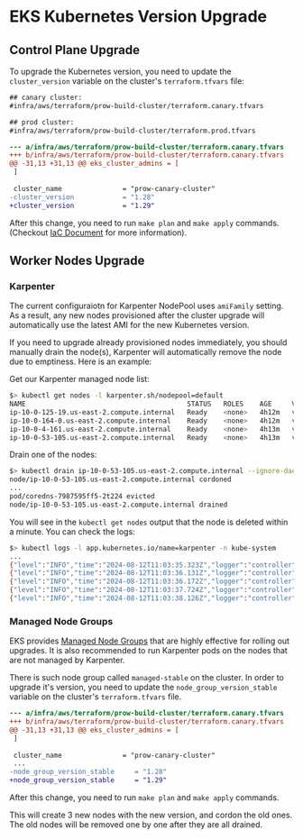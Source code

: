 # EKS Kubernetes Version Upgrade

## Control Plane Upgrade

To upgrade the Kubernetes version, you need to update the `cluster_version` variable on the cluster's `terraform.tfvars` file:

```diff
## canary cluster:
#infra/aws/terraform/prow-build-cluster/terraform.canary.tfvars

## prod cluster:
#infra/aws/terraform/prow-build-cluster/terraform.prod.tfvars

--- a/infra/aws/terraform/prow-build-cluster/terraform.canary.tfvars
+++ b/infra/aws/terraform/prow-build-cluster/terraform.canary.tfvars
@@ -31,13 +31,13 @@ eks_cluster_admins = [
 ]
 
 cluster_name               = "prow-canary-cluster"
-cluster_version            = "1.28"
+cluster_version            = "1.29"
```

After this change, you need to run `make plan` and `make apply` commands. (Checkout [IaC Document](./IaC.md) for more information).


## Worker Nodes Upgrade

### Karpenter

The current configuraiotn for Karpenter NodePool uses `amiFamily` setting. As a result, any new nodes provisioned after the cluster upgrade will automatically use the latest AMI for the new Kubernetes version.

If you need to upgrade already provisioned nodes immediately, you should manually drain the node(s), Karpenter will automatically remove the node due to emptiness. Here is an example:

Get our Karpenter managed node list:
```bash
$> kubectl get nodes -l karpenter.sh/nodepool=default
NAME                                        STATUS   ROLES    AGE     VERSION
ip-10-0-125-19.us-east-2.compute.internal   Ready    <none>   4h12m   v1.29.5-eks-1109419
ip-10-0-164-0.us-east-2.compute.internal    Ready    <none>   4h12m   v1.29.5-eks-1109419
ip-10-0-4-161.us-east-2.compute.internal    Ready    <none>   4h13m   v1.29.5-eks-1109419
ip-10-0-53-105.us-east-2.compute.internal   Ready    <none>   4h13m   v1.29.5-eks-1109419
```

Drain one of the nodes:

```bash
$> kubectl drain ip-10-0-53-105.us-east-2.compute.internal --ignore-daemonsets --delete-emptydir-data
node/ip-10-0-53-105.us-east-2.compute.internal cordoned
...
pod/coredns-7987595ff5-2t224 evicted
node/ip-10-0-53-105.us-east-2.compute.internal drained
```

You will see in the `kubectl get nodes` output that the node is deleted within a minute. You can check the logs:

```bash
$> kubectl logs -l app.kubernetes.io/name=karpenter -n kube-system
...
{"level":"INFO","time":"2024-08-12T11:03:35.323Z","logger":"controller","message":"disrupting via emptiness delete, terminating 1 nodes (0 pods) ip-10-0-53-105.us-east-2.compute.internal/r5ad.xlarge/on-demand","commit":"490ef94","controller":"disruption","command-id":"704b9a1b-3c27-4bca-913e-a79cacc8d0bd"}
{"level":"INFO","time":"2024-08-12T11:03:36.131Z","logger":"controller","message":"command succeeded","commit":"490ef94","controller":"disruption.queue","command-id":"704b9a1b-3c27-4bca-913e-a79cacc8d0bd"}
{"level":"INFO","time":"2024-08-12T11:03:36.172Z","logger":"controller","message":"tainted node","commit":"490ef94","controller":"node.termination","controllerGroup":"","controllerKind":"Node","Node":{"name":"ip-10-0-53-105.us-east-2.compute.internal"},"namespace":"","name":"ip-10-0-53-105.us-east-2.compute.internal","reconcileID":"503a0908-5d66-4477-b8aa-f502c50ae19a"}
{"level":"INFO","time":"2024-08-12T11:03:37.724Z","logger":"controller","message":"deleted node","commit":"490ef94","controller":"node.termination","controllerGroup":"","controllerKind":"Node","Node":{"name":"ip-10-0-53-105.us-east-2.compute.internal"},"namespace":"","name":"ip-10-0-53-105.us-east-2.compute.internal","reconcileID":"12841033-3566-4507-84ca-f3a50b6fe7f8"}
{"level":"INFO","time":"2024-08-12T11:03:38.126Z","logger":"controller","message":"deleted nodeclaim","commit":"490ef94","controller":"nodeclaim.termination","controllerGroup":"karpenter.sh","controllerKind":"NodeClaim","NodeClaim":{"name":"default-jsh9r"},"namespace":"","name":"default-jsh9r","reconcileID":"4ed9cd00-7022-40d1-8dc1-02238d05b11f","Node":{"name":"ip-10-0-53-105.us-east-2.compute.internal"},"provider-id":"aws:///us-east-2a/i-0ec90db31ac978cde"}
```

### Managed Node Groups

EKS provides [Managed Node Groups](https://docs.aws.amazon.com/eks/latest/userguide/update-managed-node-group.html) that are highly effective for rolling out upgrades. It is also recommended to run Karpenter pods on the nodes that are not managed by Karpenter.

There is such node group called `managed-stable` on the cluster. In order to upgrade it's version, you need to update the `node_group_version_stable` variable on the cluster's `terraform.tfvars` file.

```diff
--- a/infra/aws/terraform/prow-build-cluster/terraform.canary.tfvars
+++ b/infra/aws/terraform/prow-build-cluster/terraform.canary.tfvars
@@ -31,13 +31,13 @@ eks_cluster_admins = [
 ]
 
 cluster_name               = "prow-canary-cluster"
 ...
-node_group_version_stable     = "1.28"
+node_group_version_stable     = "1.29"
```

After this change, you need to run `make plan` and `make apply` commands.

This will create 3 new nodes with the new version, and cordon the old ones. The old nodes will be removed one by one after they are all drained.
